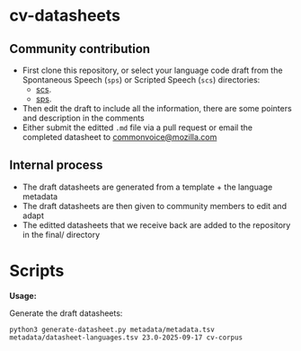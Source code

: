# cv-datasheets

## Community contribution

* First clone this repository, or select your language code draft from the Spontaneous Speech (`sps`) or Scripted Speech (`scs`) directories:
  * [scs](https://github.com/common-voice/cv-datasheets/tree/main/cv-corpus/scs/23.0-2025-09-17/draft/).
  * [sps](https://github.com/common-voice/cv-datasheets/tree/main/cv-corpus/sps/23.0-2025-09-17/draft/).
* Then edit the draft to include all the information, there are some pointers and description in the comments 
* Either submit the editted `.md` file via a pull request or email the completed datasheet to commonvoice@mozilla.com

## Internal process

* The draft datasheets are generated from a template + the language metadata
* The draft datasheets are then given to community members to edit and adapt
* The editted datasheets that we receive back are added to the repository in the final/ directory 

# Scripts

**Usage:**

Generate the draft datasheets:

```
python3 generate-datasheet.py metadata/metadata.tsv metadata/datasheet-languages.tsv 23.0-2025-09-17 cv-corpus 
```
